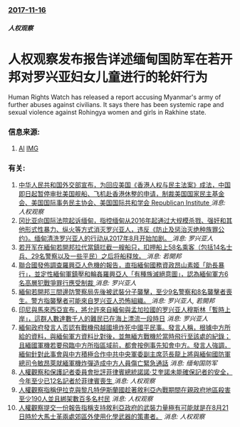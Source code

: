 ### [2017-11-16](/news/2017/11/16/index.md)

##### 人权观察
# 人权观察发布报告详述缅甸国防军在若开邦对罗兴亚妇女儿童进行的轮奸行为 

Human Rights Watch has released a report accusing Myanmar's army of further abuses against civilians. It says there has been systemic rape and sexual violence against Rohingya women and girls in Rakhine state.


### 信息来源:

1. [Al](http://www.aljazeera.com/news/2017/11/hrw-systematic-rape-rohingya-myanmars-army-171116142607386.html) [IMG](/mritems/Images/2017/10/5/6cbab6516a51455b843894a8555af4e8_18.jpg)

### 有关:

1. [ 中华人民共和国外交部宣布，为回应美国《香港人权与民主法案》成法，中国即日起暂停审批美国舰船、飞机赴香港休整的申请，制裁美国国家民主基金会、美国国际事务民主协会、美国国际共和学会 Republican Institute ](/zh/news/2019/12/2/中华人民共和国外交部宣布-为回应美国-香港人权与民主法案-成法-中国即日起暂停审批美国舰船-飞机赴香港休整的申请-制裁.md) _消息: 人权观察_
2. [ 冈比亚向国际法院起诉缅甸，指控缅甸从2016年起通过大规模杀戮、强奸和其他形式性暴力、纵火等方式消灭罗兴亚人，违反《防止及惩治灭绝种族罪公约》。缅甸清洗罗兴亚人的行动从2017年8月开始加剧。 ](/zh/news/2019/11/11/冈比亚向国际法院起诉缅甸-指控缅甸从2016年起通过大规模杀戮-强奸和其他形式性暴力-纵火等方式消灭罗兴亚人-违反-防.md) _消息: 罗兴亚人_
3. [ 若开军在緬甸若開邦拉代當鎮拦截一艘船只，扣押船上58名乘客（包括14名士兵、29名警察以及一些平民）之后将船释放。 ](/zh/news/2019/10/26/若开军在緬甸若開邦拉代當鎮拦截一艘船只-扣押船上58名乘客-包括14名士兵-29名警察以及一些平民-之后将船释放.md) _消息: 若開邦_
4. [聯合國發佈調查羅興亞人危機的報告，直指緬甸國務資政昂山素姬「助長暴行」，並定性緬甸軍鎮壓和輪姦羅興亞人「有種族滅絕意圖」，認為緬甸軍方6名高層犯戰爭罪行應受制裁 ](/zh/news/2018/08/27/聯合國發佈調查羅興亞人危機的報告-直指緬甸國務資政昂山素姬-助長暴行-並定性緬甸軍鎮壓和輪姦羅興亞人-有種族滅絕意圖.md) _消息: 罗兴亚人_
5. [緬甸若開邦三間邊防警察局先後被武裝分子襲擊，至少9名警察和8名襲擊者喪生。警方指襲擊者可能來自罗兴亚人恐怖組織。 ](/zh/news/2016/10/9/緬甸若開邦三間邊防警察局先後被武裝分子襲擊-至少9名警察和8名襲擊者喪生-警方指襲擊者可能來自罗兴亚人恐怖組織.md) _消息: 罗兴亚人, 若開邦_
6. [印尼與馬來西亞宣布，將允許來自緬甸與孟加拉國的罗兴亚人穆斯林「暫時上岸」，這群人數達數千人的難民已在海上漂流一段時日](/zh/news/2015/05/20/印尼與馬來西亞宣布-將允許來自緬甸與孟加拉國的罗兴亚人穆斯林-暫時上岸-這群人數達數千人的難民已在海上漂流一段時日.md) _消息: 罗兴亚人_
7. [緬甸政府發言人否認有戰機飛越國境炸死中國平民事。發言人稱，根據中方所給的資料，與緬甸軍方資料比對後，並無緬方戰機於當時飛行至該處的紀錄；且緬國軍機若要飛臨中方所指區域前，都會按例事先知會中方。發言人強調，緬甸針對此事會與中方積極合作中共中央軍委副主席范長龍上將與緬甸國防軍總司令敏昂萊就緬軍機炸彈造成中方人員傷亡緊急通話](/zh/news/2015/03/14/緬甸政府發言人否認有戰機飛越國境炸死中國平民事-發言人稱-根據中方所給的資料-與緬甸軍方資料比對後-並無緬方戰機於當時飛.md) _消息: 缅甸国防军_
8. [ 人權觀察和保護記者委員會批評菲律賓總統諾諾·艾奎諾未能確保記者的安全，今年至少已12名記者於菲律賓喪生 ](/zh/news/2013/12/12/人權觀察和保護記者委員會批評菲律賓總統諾諾-艾奎諾未能確保記者的安全-今年至少已12名記者於菲律賓喪生.md) _消息: 人权观察_
9. [ 人權觀察指稱伊拉克與黎凡特伊斯蘭國趁著敘利亞內戰期間在親政府地區殺害至少190人並且綁架數百多名村民](/zh/news/2013/10/11/人權觀察指稱伊拉克與黎凡特伊斯蘭國趁著敘利亞內戰期間在親政府地區殺害至少190人並且綁架數百多名村民.md) _消息: 人权观察_
10. [ 人權觀察提交一份報告指稱支持敘利亞政府的武裝力量極有可能就是在8月21日時於大馬士革兩處郊區外使用化學武器的策畫者。](/zh/news/2013/09/10/人權觀察提交一份報告指稱支持敘利亞政府的武裝力量極有可能就是在8月21日時於大馬士革兩處郊區外使用化學武器的策畫者.md) _消息: 人权观察_
